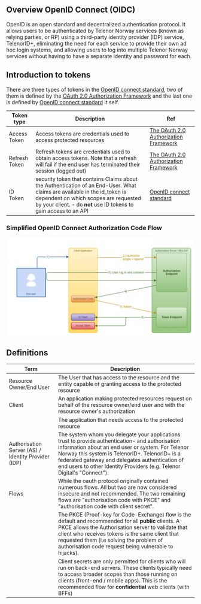 ## Overview OpenID Connect (OIDC)

OpenID is an open standard and decentralized authentication protocol. It allows users to be authenticated by Telenor Norway services (known as relying parties, or RP) using a third-party identity provider (IDP) service, TelenorID\+, eliminating the need for each service to provide their own ad hoc login systems, and allowing users to log into multiple Telenor Norway services without having to have a separate identity and password for each.


## Introduction to tokens
There are three types of tokens in the [OpenID connect standard](https://openid.net/specs/openid-connect-core-1_0.html), two of them is defined by the [OAuth 2.0 Authorization Framework](https://datatracker.ietf.org/doc/html/rfc6749#section-1.4) and the last one is defined by [OpenID connect standard](https://openid.net/specs/openid-connect-core-1_0.html) it self.

| Token type | Description | Ref |
| ------------------------- | -------------------- | -------------------- |
| Access Token | Access tokens are credentials used to access protected resources | [The OAuth 2.0 Authorization Framework](https://datatracker.ietf.org/doc/html/rfc6749#section-1.4) |
| Refresh Token | Refresh tokens are credentials used to obtain access tokens. Note that a refresh will fail if the end user has terminated their session (logged out) | [The OAuth 2.0 Authorization Framework](https://datatracker.ietf.org/doc/html/rfc6749#section-1.4) |
| ID Token | security token that contains Claims about the Authentication of an End-User. What claims are available in the id_token is dependent on which scopes are requested by your client. - do **not** use ID tokens to gain access to an API | [OpenID connect standard](https://openid.net/specs/openid-connect-core-1_0.html) | 



### Simplified OpenID Connect Authorization Code Flow

![OIDC Authorization Code Flow](images/IntegrationGuide_AuthCodeFlow-simplified.png)


## Definitions


| Term | Description |
| ------------------------- | -------------------- |
| Resource Owner/End User   | The User that has access to the resource and the entity capable of granting access to the protected resource |
| Client                    | An application making protected resources request on behalf of the resource owner/end user and with the resource owner's authorization |
|                           | The application that needs access to the protected resource |
| Authorisation Server (AS) / Identity Provider (IDP)  | The system whom you delegate your applications trust to provide authentication- and authorisation information about an end user or system. For Telenor Norway this system is TelenorID\+. TelenorID\+ is a federated gateway and delegates authentication of end users to other Identity Providers (e.g. Telenor Digital's "Connect"). |
| Flows                     | While the oauth protocol originally contained numerous flows. All but two are now considered insecure and not recommended. The two remaining flows are "authorisation code with PKCE" and "authorisation code with client secret". |
|                           | The PKCE (Proof-key for Code-Exchange) flow is the default and recommended for all **public** clients. A PKCE allows the Authorisation server to validate that client who receives tokens is the same client that requested them (i.e solving the problem of authorisation code request being vulnerable to hijacks). |
|                           | Client secrets are only permitted for clients who will run on back-end servers. These clients typically need to access broader scopes than those running on clients (front-end / mobile apps). This is the recommended flow for **confidential** web clients (with BFFs) |